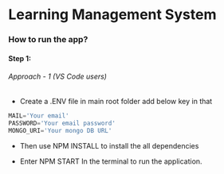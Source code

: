 # Learning Management System

### How to run the app?

#### Step 1:
###### Approach - 1 (VS Code users)

- Create a .ENV file in main root folder add below key in that

```javascript
MAIL='Your email'
PASSWORD='Your email password'
MONGO_URI='Your mongo DB URL'
```

- Then use NPM INSTALL to install the all dependencies

- Enter NPM START In the terminal to run the application.